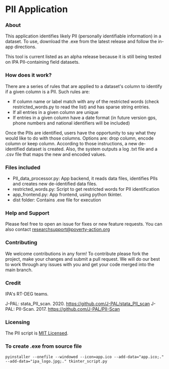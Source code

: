 # PII Application

### About
This application identifies likely PII (personally identifiable information) in a dataset. To use, download the .exe from the latest release and follow the in-app directions.

This tool is current listed as an alpha release because it is still being tested on IPA PII-containing field datasets.

### How does it work?

There are a series of rules that are applied to a dataset's column to identify if a given column is a PII. Such rules are:

* If column name or label match with any of the restricted words (check restricted_words.py to read the list) and has sparse string entries.
* If all entries in a given column are unique
* If entries in a given column have a date format (in future version gps, phone numbers and national identifiers will be included)

Once the PIIs are identified, users have the opportunity to say what they would like to do with those columns. Options are: drop column, encode column or keep column. According to those instructions, a new de-identified dataset is created. Also, the system outputs a log .txt file and a .csv file that maps the new and encoded values.

### Files included

* PII_data_processor.py: App backend, it reads data files, identifies PIIs and creates new de-identified data files.
* restricted_words.py: Script to get restricted words for PII identification
* app_frontend.py: App frontend, using python tkinter.
* dist folder: Contains .exe file for execution

### Help and Support

Please feel free to open an issue for fixes or new feature requests. You can also contact researchsupport@poverty-action.org

### Contributing

We welcome contributions in any form! To contribute please fork the project, make your changes and submit a pull request. We will do our best to work through any issues with you and get your code merged into the main branch.

### Credit

IPA's RT-DEG teams.

J-PAL: stata_PII_scan. 2020. https://github.com/J-PAL/stata_PII_scan
J-PAL: PII-Scan. 2017. https://github.com/J-PAL/PII-Scan

### Licensing

The PII script is [MIT Licensed](https://github.com/PovertyAction/PII_detection/blob/master/LICENSE).

### To create .exe from source file
`pyinstaller --onefile --windowed --icon=app.ico --add-data="app.ico;." --add-data="ipa_logo.jpg;." tkinter_script.py`